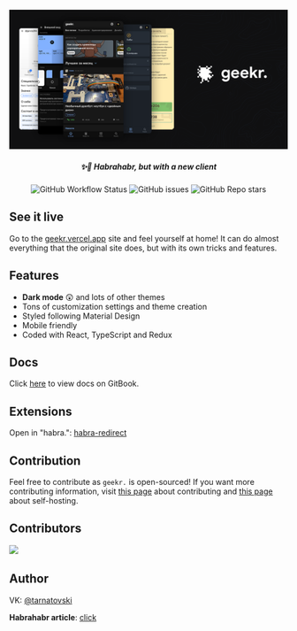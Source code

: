 <p align="center"><a href="https://geekr.vercel.app/top/weekly/p/1/"><img width=830 src="images/logo.png" alt="geekr logo" /></a></p>
<h5 align="center">✨🎉 Habrahabr, but with a new client</h5>

<p align="center">
  <img alt="GitHub Workflow Status" src="https://img.shields.io/github/workflow/status/jarvis394/geekr/Github%20Pages?logo=github&style=flat-square">
  <img alt="GitHub issues" src="https://img.shields.io/github/issues/jarvis394/geekr?color= &style=flat-square">
  <img alt="GitHub Repo stars" src="https://img.shields.io/github/stars/jarvis394/geekr?color=black&style=flat-square">
</p>

## See it live
Go to the [geekr.vercel.app](https://geekr.vercel.app/top/weekly/p/1) site and feel yourself at home! It can do almost everything that the original site does, but with its own tricks and features.

## Features
- **Dark mode** 😲 and lots of other themes
- Tons of customization settings and theme creation
- Styled following Material Design
- Mobile friendly
- Coded with React, TypeScript and Redux

## Docs

Click [here](https://jarvis394.gitbook.io/habra) to view docs on GitBook.

## Extensions

Open in "habra.": [habra-redirect](https://github.com/istudyatuni/habra-redirect)

## Contribution

Feel free to contribute as `geekr.` is open-sourced! If you want more contributing information, visit [this page](https://jarvis394.gitbook.io/habra/contributing) about contributing and [this page](https://jarvis394.gitbook.io/habra/self-host/cloning-and-installation) about self-hosting.

## Contributors

<a href="https://github.com/jarvis394/geekr/graphs/contributors">
  <img src="https://contrib.rocks/image?repo=jarvis394/geekr" />
</a>

## Author

VK: [@tarnatovski](https://vk.com/tarnatovski)

**Habrahabr article**: [click](https://m.habr.com/ru/post/526068/)
